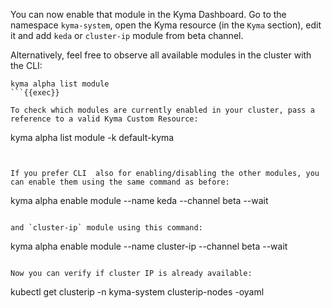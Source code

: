 You can now enable that module in the Kyma Dashboard. Go to the namespace `kyma-system`, open the Kyma resource (in the `Kyma` section), edit it and add `keda` or `cluster-ip` module from beta channel. 

Alternatively, feel free to observe all available modules in the cluster with the CLI:
```
kyma alpha list module
```{{exec}}

To check which modules are currently enabled in your cluster, pass a reference to a valid Kyma Custom Resource:

```
kyma alpha list module -k default-kyma
```{{exec}}


If you prefer CLI  also for enabling/disabling the other modules, you can enable them using the same command as before:
```
kyma alpha enable module --name keda --channel beta --wait
```{{exec}}

and `cluster-ip` module using this command:
```
kyma alpha enable module --name cluster-ip --channel beta --wait
```{{exec}}

Now you can verify if cluster IP is already available:
```
kubectl get clusterip -n kyma-system clusterip-nodes -oyaml
```{{exec}}
